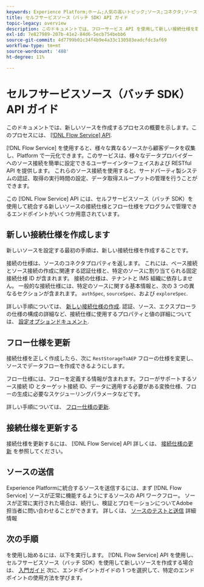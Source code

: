 ```yaml
---
keywords: Experience Platform;ホーム;人気の高いトピック;ソース;コネクタ;ソースコネクタ;ソース sdk;SDK;SDK
title: セルフサービスソース（バッチ SDK）API ガイド
topic-legacy: overview
description: このドキュメントでは、フローサービス API を使用して新しい接続仕様を取得、書き込み、送信する手順など、新しいソースの作成プロセスの概要を説明します。
exl-id: 7e827989-207b-41e2-84d6-5ecb754bebb6
source-git-commit: 4d7799b01c34f4b9e4a33c130583eadcfdc3af69
workflow-type: tm+mt
source-wordcount: '488'
ht-degree: 11%

---
```


# セルフサービスソース（バッチ SDK）API ガイド

このドキュメントでは、新しいソースを作成するプロセスの概要を示します。このプロセスには、 [[!DNL Flow Service] API](https://www.adobe.io/experience-platform-apis/references/flow-service/).

[!DNL Flow Service] を使用すると、様々な異なるソースから顧客データを収集し、Platform で一元化できます。このサービスは、様々なデータプロバイダーへのソース接続を簡単に設定できるユーザーインターフェイスおよび RESTful API を提供します。 これらのソース接続を使用すると、サードパーティ製システムの認証、取得の実行時間の設定、データ取得スループットの管理を行うことができます。

この [!DNL Flow Service] API には、セルフサービスソース（バッチ SDK）を使用して統合する新しいソースの接続仕様とフロー仕様をプログラムで管理できるエンドポイントがいくつか用意されています。

## 新しい接続仕様を作成します

新しいソースを設定する最初の手順は、新しい接続仕様を作成することです。

接続の仕様は、ソースのコネクタプロパティを返します。 これには、ベース接続とソース接続の作成に関連する認証仕様と、特定のソースに割り当てられる固定接続仕様 ID が含まれます。 接続の仕様は、テナントと IMS 組織に依存しません。 一般的な接続仕様には、特定のソースに関する基本情報と、次の 3 つの異なるセクションが含まれます。 `authSpec`, `sourceSpec`、および `exploreSpec`.

詳しい手順については、 [新しい接続仕様の作成](./create.md). 認証、ソース、エクスプローラの仕様の構成の詳細など、接続仕様に使用するプロパティと値の詳細については、 [設定オプションドキュメント](../config/config.md).

## フロー仕様を更新

接続仕様を正しく作成したら、次に `RestStorageToAEP` フローの仕様を変更し、ソースでデータフローを作成できるようにします。

フロー仕様には、フローを定義する情報が含まれます。フローがサポートするソース接続 ID とターゲット接続 ID、データに適用する必要がある変換仕様、フローの生成に必要なスケジューリングパラメータなどです。

詳しい手順については、 [フロー仕様の更新](./update-flow-specs.md).

## 接続仕様を更新する

接続仕様を更新するには、 [!DNL Flow Service] API 詳しくは、 [接続仕様の更新](./update-connection-specs.md) を参照してください。

## ソースの送信

Experience Platformに統合するソースを送信するには、まず [!DNL Flow Service] ソースが正常に機能するようにするソースの API ワークフロー。 ソースが正常に実行された場合は、続行し、検証とプロモーションについてAdobe担当者に問い合わせることができます。 詳しくは、 [ソースのテストと送信](./submit.md) 詳細情報

## 次の手順

を使用し始めるには、以下を実行します。 [!DNL Flow Service] API を使用し、セルフサービスソース（バッチ SDK）を使用して新しいソースを作成する場合は、 [入門ガイド](./getting-started.md) 次に、エンドポイントガイドの 1 つを選択して、特定のエンドポイントの使用方法を学びます。
